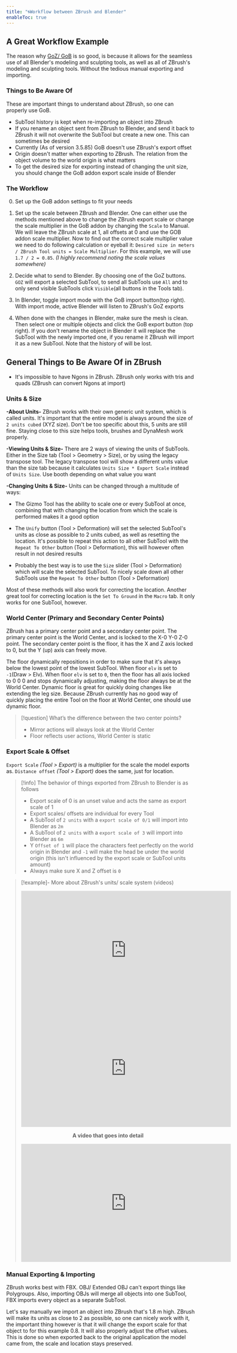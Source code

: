 ```yaml
---
title: "🌀Workflow between ZBrush and Blender"
enableToc: true
---
```

## A Great Workflow Example
The reason why [GoZ/ GoB](https://github.com/JoseConseco/GoB/releases) is so good, is because it allows for the seamless use of all Blender's modeling and sculpting tools, as well as all of ZBrush's modeling and sculpting tools. Without the tedious manual exporting and importing.

### Things to Be Aware Of

These are important things to understand about ZBrush, so one can properly use GoB.

- SubTool history is kept when re-importing an object into ZBrush
- If you rename an object sent from ZBrush to Blender, and send it back to ZBrush it will not overwrite the SubTool but create a new one. This can sometimes be desired
- Currently (As of version 3.5.85) GoB doesn't use ZBrush's export offset
- Origin doesn't matter when exporting to ZBrush. The relation from the object volume to the world origin is what matters
- To get the desired size for exporting instead of changing the unit size, you should change the GoB addon export scale inside of Blender


### The Workflow

0. Set up the GoB addon settings to fit your needs

1. Set up the scale between ZBrush and Blender. One can either use the methods mentioned above to change the ZBrush export scale or change the scale multiplier in the GoB addon by changing the `Scale` to Manual. We will leave the ZBrush scale at 1, all offsets at 0 and use the GOB addon scale multiplier. Now to find out the correct scale multiplier value we need to do following calculation or eyeball it: `Desired size in meters / ZBrush Tool units = Scale Multiplier`. For this example, we will use `1.7 / 2 = 0.85`. _(I highly recommend noting the scale values somewhere)_

2. Decide what to send to Blender. By choosing one of the GoZ buttons. `GOZ` will export a selected SubTool, to send all SubTools use `All` and to only send visible SubTools click `Visible`(all buttons in the Tools tab).

3. In Blender, toggle import mode with the GoB import button(top right). With import mode, active Blender will listen to ZBrush's GoZ exports

4. When done with the changes in Blender, make sure the mesh is clean. Then select one or multiple objects and click the GoB export button (top right). If you don't rename the object in Blender it will replace the SubTool with the newly imported one, if you rename it ZBrush will import it as a new SubTool. Note that the history of will be lost.

## General Things to Be Aware Of in ZBrush

- It's impossible to have Ngons in ZBrush. ZBrush only works with tris and quads (ZBrush can convert Ngons at import)

### Units & Size
**-About Units-** 
ZBrush works with their own generic unit system, which is called units. It's important that the entire model is always around the size of `2 units cubed` (XYZ size). Don't be too specific about this, 5 units are still fine. Staying close to this size helps tools, brushes and DynaMesh work properly.

**-Viewing Units & Size-**
There are 2 ways of viewing the units of SubTools. Either in the Size tab (Tool > Geometry > Size), or by using the legacy transpose tool. The legacy transpose tool will show a different units value than the size tab because it calculates `Units Size * Export Scale` instead of `Units Size`. Use booth depending on what value you want

**-Changing Units & Size-**
Units can be changed through a multitude of ways:

- The Gizmo Tool has the ability to scale one or every SubTool at once, combining that with changing the location from which the scale is performed makes it a good option

- The `Unify` button (Tool > Deformation) will set the selected SubTool's units as close as possible to 2 units cubed, as well as resetting the location. It's possible to repeat this action to all other SubTool with the `Repeat To Other` button (Tool > Deformation), this will however often result in not desired results

- Probably the best way is to use the `Size` slider (Tool > Deformation) which will scale the selected SubTool. To nicely scale down all other SubTools use the `Repeat To Other` button (Tool > Deformation)

Most of these methods will also work for correcting the location. Another great tool for correcting location is the `Set To Ground` in the `Macro` tab. It only works for one SubTool, however.


### World Center (Primary and Secondary Center Points)

ZBrush has a primary center point and a secondary center point. The primary center point is the World Center, and is locked to the X-0 Y-0 Z-0 point. The secondary center point is the floor, it has the X and Z axis locked to 0, but the Y (up) axis can freely move.

The floor dynamically repositions in order to make sure that it's always below the lowest point of the lowest SubTool. When floor `elv` is set to `-1`(Draw > Elv). When floor `elv` is set to `0`, then the floor has all axis locked to 0 0 0 and stops dynamically adjusting, making the floor always be at the World Center. Dynamic floor is great for quickly doing changes like extending the leg size. Because ZBrush currently has no good way of quickly placing the entire Tool on the floor at World Center, one should use dynamic floor.

>[!question] What’s the difference between the two center points?
>
>- Mirror actions will always look at the World Center
>- Floor reflects user actions, World Center is static


### Export Scale & Offset
`Export Scale` _(Tool > Export)_ is a multiplier for the scale the model exports as. `Distance offset` _(Tool > Export)_ does the same, just for location. 

>[!info] The behavior of things exported from ZBrush to Blender is as follows
>
>- Export scale of 0 is an unset value and acts the same as export scale of 1
>- Export scales/ offsets are individual for every Tool
>- A SubTool of `2 units` with a `export scale of 0/1` will import into Blender as `2m`
>- A SubTool of `2 units` with a `export scale of 3` will import into Blender as `6m`
>- Y `Offset of 1` will place the characters feet perfectly on the world origin in Blender and `-1` will make the head be under the world origin (this isn't influenced by the export scale or SubTool units amount)
>- Always make sure X and Z offset is `0`

>[!example]- More about ZBrush's units/ scale system (videos)
><div style="text-align: center;">
>
><iframe width="560" height="315" src="https://www.youtube-nocookie.com/embed/4D6vkeCy6rg" title="YouTube video player" frameborder="0" allow="accelerometer; autoplay; clipboard-write; encrypted-media; gyroscope; picture-in-picture; web-share" allowfullscreen></iframe>
><iframe width="560" height="315" src="https://www.youtube-nocookie.com/embed/n2xPrwI9o1U" title="YouTube video player" frameborder="0" allow="accelerometer; autoplay; clipboard-write; encrypted-media; gyroscope; picture-in-picture; web-share" allowfullscreen></iframe>
>
>**A video that goes into detail**
><iframe width="560" height="315" src="https://www.youtube-nocookie.com/embed/EXjfH_X2hkM" title="YouTube video player" frameborder="0" allow="accelerometer; autoplay; clipboard-write; encrypted-media; gyroscope; picture-in-picture; web-share" allowfullscreen></iframe>


### Manual Exporting & Importing
ZBrush works best with FBX. OBJ/ Extended OBJ can't export things like Polygroups. Also, importing OBJs will merge all objects into one SubTool, FBX imports every object as a separate SubTool.

Let's say manually we import an object into ZBrush that's 1.8 m high. ZBrush will make its units as close to 2 as possible, so one can nicely work with it, the important thing however is that it will change the export scale for that object to for this example 0.8. It will also properly adjust the offset values. This is done so when exported back to the original application the model came from, the scale and location stays preserved.
